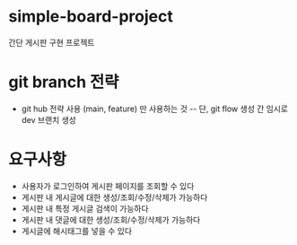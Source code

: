# simple-board-project
간단 게시판 구현 프로젝트

# git branch 전략
- git hub 전략 사용 (main, feature) 만 사용하는 것
-- 단, git flow 생성 간 임시로 dev 브랜치 생성

# 요구사항

- 사용자가 로그인하여 게시판 페이지를 조회할 수 있다
- 게시판 내 게시글에 대한 생성/조회/수정/삭제가 가능하다
- 게시판 내 특정 게시글 검색이 가능하다
- 게시판 내 댓글에 대한 생성/조회/수정/삭제가 가능하다
- 게시글에 해시태그를 넣을 수 있다